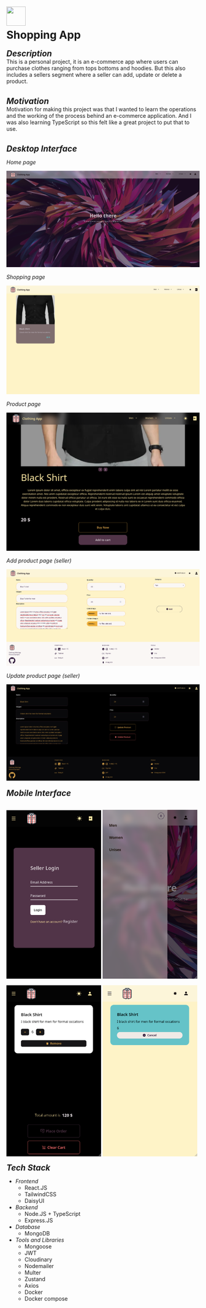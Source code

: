 # <img src="https://img.icons8.com/cotton/64/forester-shirt.png" width="50" height="50"/> <br> Shopping App
<b style="font-size:1.5em;"><i>Description</i></b>\
This is a personal project, it is an e-commerce app where users can purchase clothes ranging from tops bottoms and hoodies.
But this also includes a sellers segment where a seller can add, update or delete a product.
<br>
<br>

<b style="font-size:1.5em;"><i>Motivation</i></b>\
Motivation for making this project was that I wanted to learn the operations and the working of the process behind an e-commerce application.
And I was also learning TypeScript so this felt like a great project to put that to use.
<br>
<br>

<b style="font-size:1.5em;"><i>Desktop Interface</i></b>

*Home page*

<img src="./screenshots/Screenshot from 2024-06-08 18-32-38.png"/>

*Shopping page*

<img src="./screenshots/Screenshot from 2024-06-08 18-20-41.png"/>

*Product page*

<img src="./screenshots/Screenshot from 2024-06-08 18-21-56.png"/>

*Add product page (seller)*

<img src="./screenshots/Screenshot from 2024-06-09 14-29-46.png"/>

*Update product page (seller)*

<img src="./screenshots/Screenshot from 2024-06-09 14-27-42.png"/>

<br>
<br>
<b style="font-size:1.5em;"><i>Mobile Interface</i></b>
<br>
<br>

<p float="left">
    <img src="./screenshots/Screenshot from 2024-06-08 18-23-44.png" width="49%"/>
    <img src="./screenshots/Screenshot from 2024-06-08 18-30-17.png" width="49%"/>
</p>

<p float="left">
    <img src="./screenshots/Screenshot from 2024-06-08 18-27-09.png" width="49%"/>
    <img src="./screenshots/Screenshot from 2024-06-08 18-29-51.png" width="49%"/>
</p>

<b style="font-size:1.5em;"><i>Tech Stack</i></b>
+ *Frontend*
     - React.JS
     - TailwindCSS
     - DaisyUI
+ *Backend*
     - Node.JS + TypeScript
     - Express.JS
+ *Database*
     - MongoDB
+ *Tools and Libraries*
     - Mongoose
     - JWT
     - Cloudinary
     - Nodemailer
     - Multer
     - Zustand
     - Axios
     - Docker
     - Docker compose
